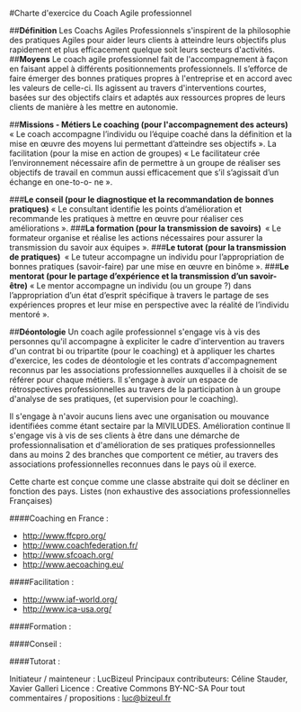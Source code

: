 #Charte d'exercice du Coach Agile professionnel


##**Définition**
Les Coachs Agiles Professionnels s'inspirent de la philosophie des pratiques Agiles pour aider leurs clients à 
atteindre leurs objectifs plus rapidement et plus efficacement quelque soit leurs secteurs d'activités.
##**Moyens**
Le coach agile professionnel fait de l'accompagnement à façon en faisant appel à différents positionnements professionnels. 
Il s’efforce de faire émerger des bonnes pratiques propres à l'entreprise et en accord avec les valeurs de celle-ci.
Ils agissent au travers d'interventions courtes, basées sur des objectifs clairs et adaptés aux ressources propres de leurs clients de manière à les mettre en autonomie.

##**Missions - Métiers Le coaching (pour l'accompagnement des acteurs)**
« Le coach accompagne l’individu ou l’équipe coaché dans la définition et la mise en œuvre des moyens lui permettant d’atteindre ses objectifs ».
La facilitation (pour la mise en action de groupes) « Le facilitateur crée l’environnement nécessaire afin de permettre à un groupe de réaliser ses objectifs de travail en commun aussi efficacement que s’il s’agissait d’un échange en one-to-o- ne ».

###**Le conseil (pour le diagnostique et la recommandation de bonnes pratiques)**
« Le consultant identifie les points d’amélioration et recommande les pratiques à mettre en œuvre pour réaliser ces améliorations ».
###**La formation (pour la transmission de savoirs) **
« Le formateur organise et réalise les actions nécessaires pour assurer la transmission du savoir aux équipes ».
###**Le tutorat (pour la transmission de pratiques) **
« Le tuteur accompagne un individu pour l’appropriation de bonnes pratiques (savoir-faire) par une mise en œuvre en binôme ».
###**Le mentorat (pour le partage d’expérience et la transmission d’un savoir-être)**
« Le mentor accompagne un individu (ou un groupe ?) dans l’appropriation d’un état d’esprit spécifique à travers 
le partage de ses expériences propres et leur mise en perspective avec la réalité de l’individu mentoré ».

##**Déontologie**
Un coach agile professionnel s'engage vis à vis des personnes qu'il accompagne à expliciter 
le cadre d'intervention au travers d'un contrat bi ou tripartite (pour le coaching) et à appliquer les chartes d'exercice, 
les codes de déontologie et les contrats d'accompagnement reconnus par les associations professionnelles auxquelles il à choisit de se référer pour chaque métiers.
Il s'engage à avoir un espace de rétrospectives professionnelles au travers de la participation à un groupe d'analyse de ses pratiques, (et supervision pour le coaching).

Il s'engage à n'avoir aucuns liens avec une organisation ou mouvance identifiées comme étant sectaire par la MIVILUDES.
Amélioration continue
Il s'engage vis à vis de ses clients à être dans une démarche de professionnalisation et d'amélioration de ses pratiques 
professionnelles dans au moins 2 des branches que comportent ce métier, au travers des associations professionnelles reconnues dans le pays où il exerce.


Cette charte est conçue comme une classe abstraite qui doit se décliner en fonction des pays.
Listes (non exhaustive des associations professionnelles Françaises)

####Coaching en France :
* http://www.ffcpro.org/
* http://www.coachfederation.fr/ 
* http://www.sfcoach.org/ 
* http://www.aecoaching.eu/

####Facilitation : 
* http://www.iaf-world.org/
* http://www.ica-usa.org/

####Formation : 

####Conseil : 

####Tutorat :


Initiateur / mainteneur : LucBizeul Principaux contributeurs: Céline Stauder, Xavier Galleri
Licence : Creative Commons BY-NC-SA Pour tout commentaires / propositions : luc@bizeul.fr

